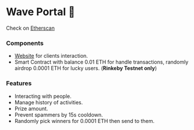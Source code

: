 # Wave Portal 👋
Check on [Etherscan](https://rinkeby.etherscan.io/address/0xd836Df3f41B6580BC2267Bc52322EbE15961d0C4)
### Components
- [Website](https://waveportal-starter-project.hudavn.repl.co/) for clients interaction.
- Smart Contract with balance 0.01 ETH for handle transactions, randomly airdrop 0.0001 ETH for lucky users. (**Rinkeby Testnet only**)

### Features
- Interacting with people.
- Manage history of activities.
- Prize amount.
- Prevent spammers by 15s cooldown.
- Randomly pick winners for 0.0001 ETH then send to them.
